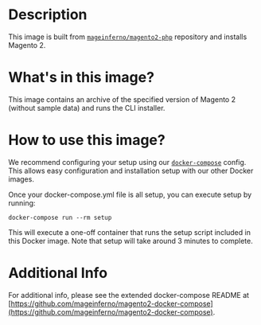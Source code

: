# Description

This image is built from [`mageinferno/magento2-php`](https://hub.docker.com/r/mageinferno/magento2-php/) repository and installs Magento 2.

# What's in this image?

This image contains an archive of the specified version of Magento 2 (without sample data) and runs the CLI installer.

# How to use this image?

We recommend configuring your setup using our [`docker-compose`](https://github.com/mageinferno/magento2-docker-compose) config. This allows easy configuration and installation setup with our other Docker images.

Once your docker-compose.yml file is all setup, you can execute setup by running:

`docker-compose run --rm setup`

This will execute a one-off container that runs the setup script included in this Docker image. Note that setup will take around 3 minutes to complete.

# Additional Info

For additional info, please see the extended docker-compose README at [https://github.com/mageinferno/magento2-docker-compose](https://github.com/mageinferno/magento2-docker-compose).
